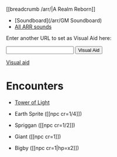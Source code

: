 [[breadcrumb /arr/|A Realm Reborn]]

<script type="module">
    import { init_visual_aid } from "/static/js/common/visual_aid_backend.js";
    init_visual_aid();
</script>

* [Soundboard](/arr/GM Soundboard)
* [All ARR sounds](/arr/gm_notes/soundboard)

Enter another URL to set as Visual Aid here:

<input type="text" id="custom_visual_aid_url"> <button id="custom_visual_aid_button">Visual Aid</button>

[Visual aid](/visual_aid)

# Encounters

* [Tower of Light]()


* Earth Sprite ([[npc cr=1/4]])
* Spriggan ([[npc cr=1/2]])
* Giant ([[npc cr=1]])
* Bigby ([[npc cr=1|hp=x2]])
